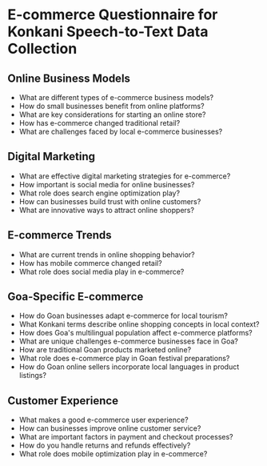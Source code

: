 # E-commerce Questionnaire for Konkani Speech-to-Text Data Collection

## Online Business Models

- What are different types of e-commerce business models?
- How do small businesses benefit from online platforms?
- What are key considerations for starting an online store?
- How has e-commerce changed traditional retail?
- What are challenges faced by local e-commerce businesses?

## Digital Marketing

- What are effective digital marketing strategies for e-commerce?
- How important is social media for online businesses?
- What role does search engine optimization play?
- How can businesses build trust with online customers?
- What are innovative ways to attract online shoppers?

## E-commerce Trends

- What are current trends in online shopping behavior?
- How has mobile commerce changed retail?
- What role does social media play in e-commerce?

## Goa-Specific E-commerce

- How do Goan businesses adapt e-commerce for local tourism?
- What Konkani terms describe online shopping concepts in local context?
- How does Goa's multilingual population affect e-commerce platforms?
- What are unique challenges e-commerce businesses face in Goa?
- How are traditional Goan products marketed online?
- What role does e-commerce play in Goan festival preparations?
- How do Goan online sellers incorporate local languages in product listings?

## Customer Experience

- What makes a good e-commerce user experience?
- How can businesses improve online customer service?
- What are important factors in payment and checkout processes?
- How do you handle returns and refunds effectively?
- What role does mobile optimization play in e-commerce?
